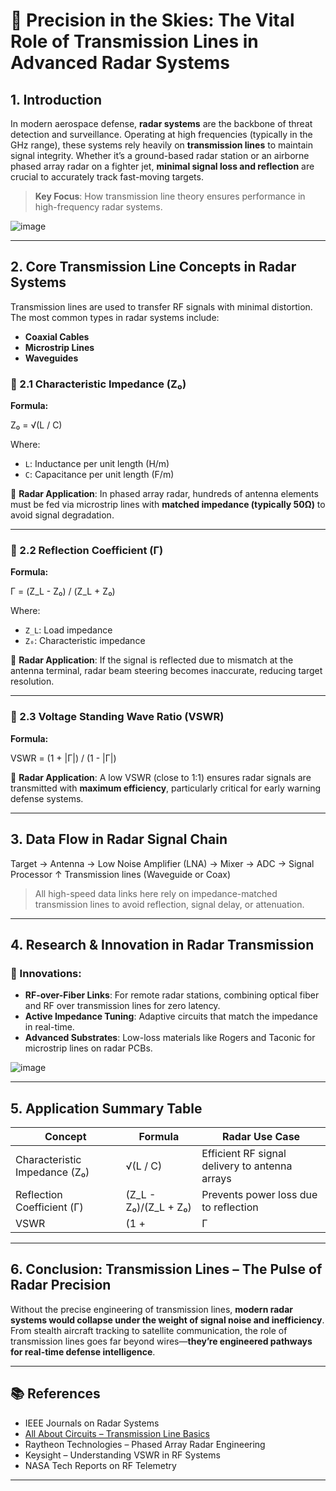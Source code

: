 # 🎯 Precision in the Skies: The Vital Role of Transmission Lines in Advanced Radar Systems

## 1. Introduction

In modern aerospace defense, **radar systems** are the backbone of threat detection and surveillance. Operating at high frequencies (typically in the GHz range), these systems rely heavily on **transmission lines** to maintain signal integrity. Whether it’s a ground-based radar station or an airborne phased array radar on a fighter jet, **minimal signal loss and reflection** are crucial to accurately track fast-moving targets.

> **Key Focus**: How transmission line theory ensures performance in high-frequency radar systems.

![image](https://github.com/user-attachments/assets/8fa76745-e831-4e57-b5ac-e8d3cfb49b1e)


---

## 2. Core Transmission Line Concepts in Radar Systems

Transmission lines are used to transfer RF signals with minimal distortion. The most common types in radar systems include:
- **Coaxial Cables**
- **Microstrip Lines**
- **Waveguides**

### 🔹 2.1 Characteristic Impedance (Z₀)

**Formula:**

Z₀ = √(L / C)


Where:  
- `L`: Inductance per unit length (H/m)  
- `C`: Capacitance per unit length (F/m)

📡 **Radar Application**: In phased array radar, hundreds of antenna elements must be fed via microstrip lines with **matched impedance (typically 50Ω)** to avoid signal degradation.

---

### 🔹 2.2 Reflection Coefficient (Γ)

**Formula:**

Γ = (Z_L - Z₀) / (Z_L + Z₀)


Where:
- `Z_L`: Load impedance
- `Z₀`: Characteristic impedance

📡 **Radar Application**: If the signal is reflected due to mismatch at the antenna terminal, radar beam steering becomes inaccurate, reducing target resolution.

---

### 🔹 2.3 Voltage Standing Wave Ratio (VSWR)

**Formula:**


VSWR = (1 + |Γ|) / (1 - |Γ|)


📡 **Radar Application**: A low VSWR (close to 1:1) ensures radar signals are transmitted with **maximum efficiency**, particularly critical for early warning defense systems.

---

## 3. Data Flow in Radar Signal Chain


Target → Antenna → Low Noise Amplifier (LNA) → Mixer → ADC → Signal Processor
↑
Transmission lines (Waveguide or Coax)


> All high-speed data links here rely on impedance-matched transmission lines to avoid reflection, signal delay, or attenuation.

---

## 4. Research & Innovation in Radar Transmission

### 🚀 Innovations:

- **RF-over-Fiber Links**: For remote radar stations, combining optical fiber and RF over transmission lines for zero latency.
- **Active Impedance Tuning**: Adaptive circuits that match the impedance in real-time.
- **Advanced Substrates**: Low-loss materials like Rogers and Taconic for microstrip lines on radar PCBs.

![image](https://github.com/user-attachments/assets/3cde7a1d-d5c9-4f5d-9f73-ff488d8859ca)


---

## 5. Application Summary Table

| Concept               | Formula                      | Radar Use Case                              |
|-----------------------|-------------------------------|----------------------------------------------|
| Characteristic Impedance (Z₀) | √(L / C)              | Efficient RF signal delivery to antenna arrays |
| Reflection Coefficient (Γ)     | (Z_L - Z₀)/(Z_L + Z₀) | Prevents power loss due to reflection        |
| VSWR                        | (1 + |Γ|)/(1 - |Γ|)       | Checks signal health in real-time diagnostics|

---

## 6. Conclusion: Transmission Lines – The Pulse of Radar Precision

Without the precise engineering of transmission lines, **modern radar systems would collapse under the weight of signal noise and inefficiency**. From stealth aircraft tracking to satellite communication, the role of transmission lines goes far beyond wires—**they’re engineered pathways for real-time defense intelligence**.

---

## 📚 References

- IEEE Journals on Radar Systems
- [All About Circuits – Transmission Line Basics](https://www.allaboutcircuits.com/textbook/alternating-current/chpt-14/transmission-lines/)
- Raytheon Technologies – Phased Array Radar Engineering
- Keysight – Understanding VSWR in RF Systems
- NASA Tech Reports on RF Telemetry

---



